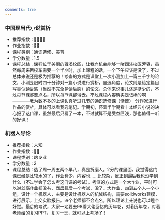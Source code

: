 ```yaml
---
comments: true
---
```


### 中国现当代小说赏析
- 推荐指数：:star2::star2::star2::star2:
- 作业指数：:star2::star2:
- 课程类别：通识选修、美育
- 学分数量：1.5
- 课程总结：课程位于美丽的西溪校区，让我有机会能够一睹西溪校区芳容，虽然每周来回校车需要一个半小时，加上课程的话，一个下午应该是没了，不过总体来说还是极为推荐的！考查的方式是课堂上一次小测加上一篇三千字的论文，小测是限时四十分钟对一篇小说进行赏析，自选角度，论文则是给定篇目写类似读后感（当然不完全是读后感）的论文。总体来说事儿还是挺少的，不过每节课都要点名，所以每节课都得去。不过课程内容确实是很棒的啊————我为数不多的上课认真听过几节的通识选修课（惭愧），分作家进行作品的赏析，具体可以看我的笔记。学期初，怀着半学期看十本经典小说的决心报了这门课，虽然最后只看了一本，不过就算不是受益匪浅，那也值得一听的好课！

### 机器人导论
- 推荐指数：未知
- 作业指数：:star2::star2:
- 课程类别：跨专业
- 学分数量：2
- 课程总结：选了周一周五两个早八，真是折磨人。2分的课里面，我觉得这门课已经是比较水的了，作业也少，内容也......比较杂，反正到最后我也没学到什么（不过学会了怎么考这门课的考试）。考查的方式是一个大作业，平时可以说丝毫作业都没有，然后最后一个考试，没了。大作业，四到五个人一个小组，设计一个机器人，主要是设计机器人的机械结构，需要solidworks建模，进行展示，上交实验报告。四个老师都不会点名，所以理论上来说也可以睡个好觉。最后的考试，大家一定要去98看大佬回忆的历年卷，对着历年卷，对着老师给的复习PPT，复习一天，就可以上考场了！

